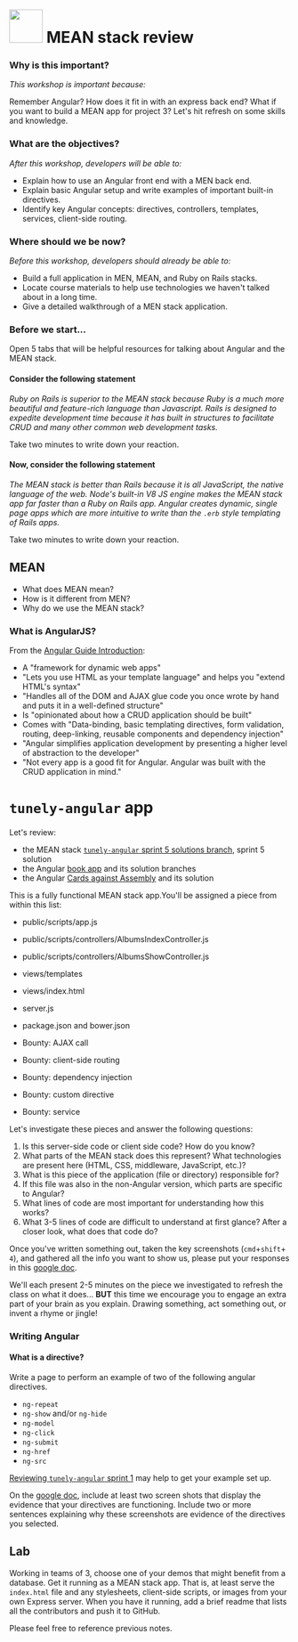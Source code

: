 # <img src="https://cloud.githubusercontent.com/assets/7833470/10899314/63829980-8188-11e5-8cdd-4ded5bcb6e36.png" height="60"> MEAN stack review

### Why is this important?
<!-- framing the "why" in big-picture/real world examples -->
*This workshop is important because:*

Remember Angular?  How does it fit in with an express back end? What if you want to build a MEAN app for project 3?  Let's hit refresh on some skills and knowledge.

### What are the objectives?
<!-- specific/measurable goal for students to achieve -->
*After this workshop, developers will be able to:*

- Explain how to use an Angular front end with a MEN back end.
- Explain basic Angular setup and write examples of important built-in directives.
- Identify key Angular concepts: directives, controllers, templates, services, client-side routing.

### Where should we be now?
<!-- call out the skills that are prerequisites -->
*Before this workshop, developers should already be able to:*

- Build a full application in MEN, MEAN, and Ruby on Rails stacks.
- Locate course materials to help use technologies we haven't talked about in a long time.
- Give a detailed walkthrough of a MEN stack application.

### Before we start...
Open 5 tabs that will be helpful resources for talking about Angular and the MEAN stack.

#### Consider the following statement

*Ruby on Rails is superior to the MEAN stack because Ruby is a much more beautiful and feature-rich language than Javascript. Rails is designed to expedite development time because it has built in structures to facilitate CRUD and many other common web development tasks.*

Take two minutes to write down your reaction.

#### Now, consider the following statement

*The MEAN stack is better than Rails because it is all JavaScript, the native language of the web.
Node's built-in V8 JS engine makes the MEAN stack app far faster than a Ruby on
Rails app. Angular creates dynamic, single page apps which are more intuitive to write
than the `.erb` style templating of Rails apps.*

Take two minutes to write down your reaction.


## MEAN

* What does MEAN mean?   
* How is it different from MEN?  
* Why do we use the MEAN stack?

### What is AngularJS?

From the [Angular Guide Introduction](https://docs.angularjs.org/guide/introduction):

* A "framework for dynamic web apps"
* "Lets you use HTML as your template language" and helps you "extend HTML's syntax"
* "Handles all of the DOM and AJAX glue code you once wrote by hand and puts it in a well-defined structure"
* Is "opinionated about how a CRUD application should be built"
* Comes with "Data-binding, basic templating directives, form validation, routing, deep-linking, reusable components and dependency injection"
* "Angular simplifies application development by presenting a higher level of abstraction to the developer"
* "Not every app is a good fit for Angular. Angular was built with the CRUD application in mind."

# `tunely-angular` app

Let's review:

- the MEAN stack [`tunely-angular` sprint 5 solutions branch](https://github.com/sf-wdi-34/tunely-angular/tree/solutions_sprint_5), sprint 5 solution
- the Angular [book app](https://github.com/sf-wdi-34/angular-services-training) and its solution branches
- the Angular [Cards against Assembly](https://github.com/sf-wdi-34/angular-custom-directives) and its solution


This is a fully functional MEAN stack app.You'll be assigned a piece from within this list:

* public/scripts/app.js

* public/scripts/controllers/AlbumsIndexController.js

* public/scripts/controllers/AlbumsShowController.js

* views/templates

* views/index.html

* server.js

* package.json and bower.json

* Bounty: AJAX call

* Bounty: client-side routing

* Bounty: dependency injection

* Bounty: custom directive

* Bounty: service


Let's investigate these pieces and answer the following questions:

1. Is this server-side code or client side code? How do you know?
1. What parts of the MEAN stack does this represent? What technologies are present here (HTML, CSS, middleware, JavaScript, etc.)?
1. What is this piece of the application (file or directory) responsible for?
1. If this file was also in the non-Angular version, which parts are specific to Angular?
1. What lines of code are most important for understanding how this works?
1. What 3-5 lines of code are difficult to understand at first glance? After a closer look, what does that code do?


Once you've written something out, taken the key screenshots (`cmd`+`shift`+ `4`), and gathered all the info you want to show us, please put your responses in this [google doc](https://docs.google.com/document/d/18GLWllJ8iatxnCe3fH1ixC7bKTTm0esmNm_mRjz9ZDg/edit?usp=sharing).

We'll each present 2-5 minutes on the piece we investigated to refresh the class on what it does... **BUT** this time we encourage you to engage an extra part of your brain as you explain. Drawing something, act something out, or invent a rhyme or jingle!



### Writing Angular

#### What is a directive?

Write a page to perform an example of two of the following angular directives.

* `ng-repeat`
* `ng-show` and/or `ng-hide`
* `ng-model`
* `ng-click`
* `ng-submit`
* `ng-href`
* `ng-src`

[Reviewing `tunely-angular` sprint 1](https://github.com/SF-WDI-31/tunely-angular/blob/master/docs/sprint1.md) may help to get your example set up.

On the [google doc](https://docs.google.com/document/d/18GLWllJ8iatxnCe3fH1ixC7bKTTm0esmNm_mRjz9ZDg/edit?usp=sharing), include at least two screen shots that display the evidence that your directives are functioning. Include two or more sentences explaining why these screenshots are evidence of the directives you selected.


## Lab

Working in teams of 3, choose one of your demos that might benefit from a database. Get it running as a MEAN stack app. That is, at least serve the `index.html` file and any stylesheets, client-side scripts, or images from your own Express server.  When you have it running, add a brief readme that lists all the contributors and push it to GitHub.

Please feel free to reference previous notes.   
